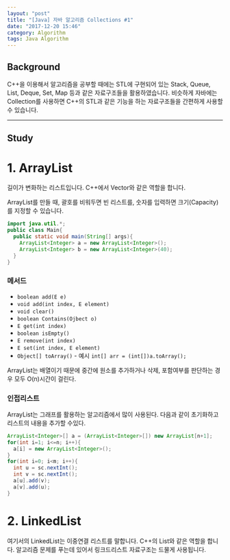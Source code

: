 ```yaml
---
layout: "post"
title: "[Java] 자바 알고리즘 Collections #1"
date: "2017-12-20 15:46"
category: Algorithm
tags: Java Algorithm
---
```


## Background
C++을 이용해서 알고리즘을 공부할 때에는 STL에 구현되어 있는 Stack, Queue, List, Deque, Set, Map 등과 같은 자료구조들을 활용하였습니다. 비슷하게 자바에는 Collection를 사용하면 C++의 STL과 같은 기능을 하는 자료구조들을 간편하게 사용할 수 있습니다.

---
## Study

# 1. ArrayList  
길이가 변화하는 리스트입니다. C++에서 Vector와 같은 역할을 합니다.

ArrayList를 만들 때, 괄호를 비워두면 빈 리스트를, 숫자를 입력하면 크기(Capacity)를 지정할 수 있습니다.
```java
import java.util.*;
public class Main{
  public static void main(String[] args){
    ArrayList<Integer> a = new ArrayList<Integer>();
    ArrayList<Integer> b = new ArrayList<Integer>(40);
  }
}
```
### 메서드
 * `boolean add(E e)`  
 * `void add(int index, E element)`
 * `void clear()`
 * `boolean Contains(Ojbect o)`
 * `E get(int index)`
 * `boolean isEmpty()`
 * `E remove(int index)`
 * `E set(int index, E element)`
 * `Object[] toArray()` - 예시 `int[] arr = (int[])a.toArray();`

ArrayList는 배열이기 때문에 중간에 원소를 추가하거나 삭제, 포함여부를 판단하는 경우 모두 O(n)시간이 걸린다.

### 인접리스트
ArrayList는 그래프를 활용하는 알고리즘에서 많이 사용된다. 다음과 같이 초기화하고 리스트의 내용을 추가할 수있다.

```java
ArrayList<Integer>[] a = (ArrayList<Integer>[]) new ArrayList[n+1];
for(int i=1; i<=n; i++){
  a[i] = new ArrayList<Integer>();
}
for(int i=0; i<m; i++){
  int u = sc.nextInt();
  int v = sc.nextInt();
  a[u].add(v);
  a[v].add(u);
}
```

# 2. LinkedList
여기서의 LinkedList는 이중연결 리스트를 말합니다. C++의 List와 같은 역할을 합니다. 알고리즘 문제를 푸는데 있어서 링크드리스트 자료구조는 드물게 사용됩니다.
